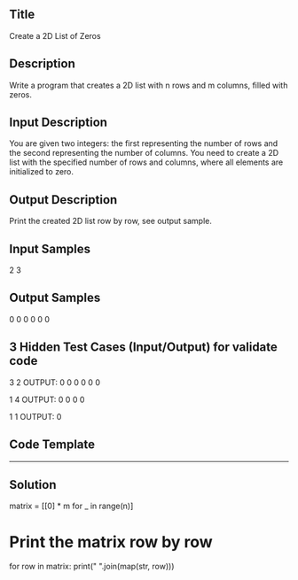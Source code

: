 ## Title
Create a 2D List of Zeros

## Description
Write a program that creates a 2D list with n rows and m columns, filled with zeros.

## Input Description
You are given two integers: the first representing the number of rows and the second representing the number of columns.
You need to create a 2D list with the specified number of rows and columns, where all elements are initialized to zero.

## Output Description
Print the created 2D list row by row, see output sample.

## Input Samples
2
3

## Output Samples
0 0 0
0 0 0

## 3 Hidden Test Cases (Input/Output) for validate code
3
2
OUTPUT:
0 0
0 0
0 0

1
4
OUTPUT:
0 0 0 0

1
1
OUTPUT:
0

## Code Template
-------

## Solution
matrix = [[0] * m for _ in range(n)]

# Print the matrix row by row
for row in matrix:
    print(" ".join(map(str, row)))